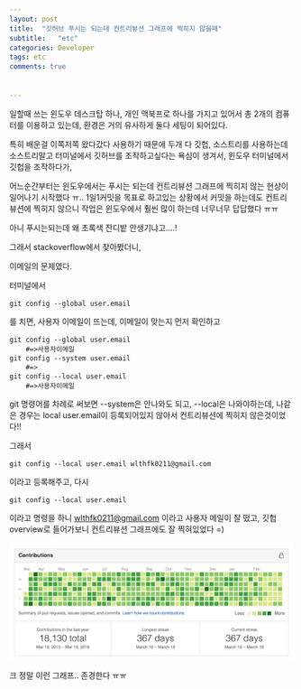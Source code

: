 ```yaml
---
layout: post
title:  "깃허브 푸시는 되는데 컨트리뷰션 그래프에 찍히지 않을때"
subtitle:   "etc"
categories: Developer
tags: etc
comments: true


---
```




일할때 쓰는 윈도우 데스크탑 하나, 개인 맥북프로 하나를 가지고 있어서 총 2개의 컴퓨터를 이용하고 있는데, 환경은 거의 유사하게 둘다 세팅이 되어있다.

특히 배운걸 이쪽저쪽 왔다갔다 사용하기 때문에 두개 다 깃헙, 소스트리를 사용하는데 소스트리말고 터미널에서 깃허브를 조작하고싶다는 욕심이 생겨서, 윈도우 터미널에서 깃헙을 조작하다가,

어느순간부터는 윈도우에서는 푸시는 되는데 컨트리뷰션 그래프에 찍히지 않는 현상이 일어나기 시작했다 ㅠ.. 1일1커밋을 목표로 하고있는 상황에서 커밋을 하는데도 컨트리뷰션에 찍히지 않으니 작업은 윈도우에서 훨씬 많이 하는데 너무너무 답답했다 ㅠㅠ

아니 푸시는되는데 왜 초록색 잔디밭 안생기냐고....!

그래서 stackoverflow에서 찾아봤더니,

이메일의 문제였다.



터미널에서

~~~
git config --global user.email
~~~

를 치면, 사용자 이메일이 뜨는데, 이메일이 맞는지 먼저 확인하고

~~~
git config --global user.email
	#=>사용자이메일
git config --system user.email
	#=>
git config --local user.email
	#=>사용자이메일
~~~

git 명령어를 차례로 써보면 --system은 안나와도 되고, --local은 나와야하는데, 나같은 경우는 local user.email이 등록되어있지 않아서 컨트리뷰션에 찍히지 않은것이었다!!

그래서 

~~~
git config --local user.email wlthfk0211@gmail.com
~~~

이라고 등록해주고, 다시 

~~~
git config --local user.email
~~~

이라고 명령을 하니 wlthfk0211@gmail.com 이라고 사용자 메일이 잘 떴고, 깃헙 overview로 들어가보니 컨트리뷰션 그래프에도 잘 찍혀있었다 =)





![contributions](/assets/img/contributions.png)



크 정말 이런 그래프.. 존경한다 ㅠㅠ


